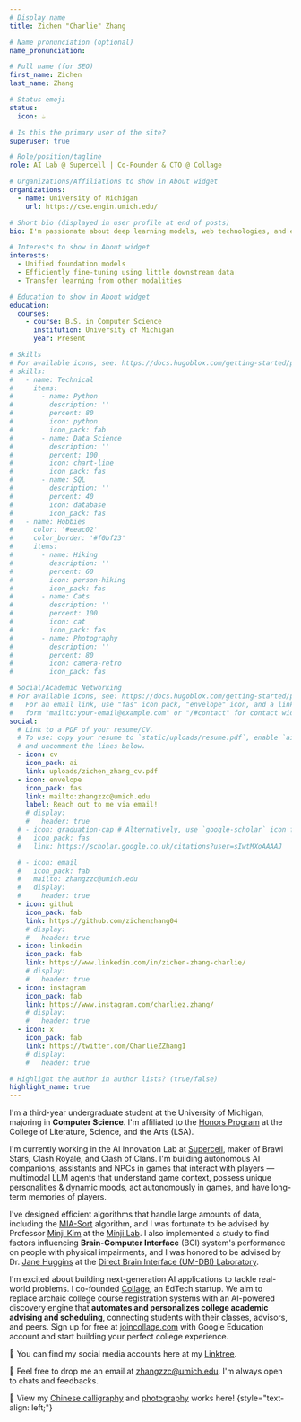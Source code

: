 ```yaml
---
# Display name
title: Zichen "Charlie" Zhang

# Name pronunciation (optional)
name_pronunciation:

# Full name (for SEO)
first_name: Zichen
last_name: Zhang

# Status emoji
status:
  icon: ☕️

# Is this the primary user of the site?
superuser: true

# Role/position/tagline
role: AI Lab @ Supercell | Co-Founder & CTO @ Collage

# Organizations/Affiliations to show in About widget
organizations:
  - name: University of Michigan
    url: https://cse.engin.umich.edu/

# Short bio (displayed in user profile at end of posts)
bio: I'm passionate about deep learning models, web technologies, and entrepreneurship

# Interests to show in About widget
interests:
  - Unified foundation models
  - Efficiently fine-tuning using little downstream data
  - Transfer learning from other modalities

# Education to show in About widget
education:
  courses:
    - course: B.S. in Computer Science
      institution: University of Michigan
      year: Present

# Skills
# For available icons, see: https://docs.hugoblox.com/getting-started/page-builder/#icons
# skills:
#   - name: Technical
#     items:
#       - name: Python
#         description: ''
#         percent: 80
#         icon: python
#         icon_pack: fab
#       - name: Data Science
#         description: ''
#         percent: 100
#         icon: chart-line
#         icon_pack: fas
#       - name: SQL
#         description: ''
#         percent: 40
#         icon: database
#         icon_pack: fas
#   - name: Hobbies
#     color: '#eeac02'
#     color_border: '#f0bf23'
#     items:
#       - name: Hiking
#         description: ''
#         percent: 60
#         icon: person-hiking
#         icon_pack: fas
#       - name: Cats
#         description: ''
#         percent: 100
#         icon: cat
#         icon_pack: fas
#       - name: Photography
#         description: ''
#         percent: 80
#         icon: camera-retro
#         icon_pack: fas

# Social/Academic Networking
# For available icons, see: https://docs.hugoblox.com/getting-started/page-builder/#icons
#   For an email link, use "fas" icon pack, "envelope" icon, and a link in the
#   form "mailto:your-email@example.com" or "/#contact" for contact widget.
social:
  # Link to a PDF of your resume/CV.
  # To use: copy your resume to `static/uploads/resume.pdf`, enable `ai` icons in `params.yaml`,
  # and uncomment the lines below.
  - icon: cv
    icon_pack: ai
    link: uploads/zichen_zhang_cv.pdf
  - icon: envelope
    icon_pack: fas
    link: mailto:zhangzzc@umich.edu
    label: Reach out to me via email!
    # display:
    #   header: true
  # - icon: graduation-cap # Alternatively, use `google-scholar` icon from `ai` icon pack
  #   icon_pack: fas
  #   link: https://scholar.google.co.uk/citations?user=sIwtMXoAAAAJ

  # - icon: email
  #   icon_pack: fab
  #   mailto: zhangzzc@umich.edu
  #   display:
  #     header: true
  - icon: github
    icon_pack: fab
    link: https://github.com/zichenzhang04
    # display:
    #   header: true
  - icon: linkedin
    icon_pack: fab
    link: https://www.linkedin.com/in/zichen-zhang-charlie/
    # display:
    #   header: true
  - icon: instagram
    icon_pack: fab
    link: https://www.instagram.com/charliez.zhang/
    # display:
    #   header: true
  - icon: x
    icon_pack: fab
    link: https://twitter.com/CharlieZZhang1
    # display:
    #   header: true

# Highlight the author in author lists? (true/false)
highlight_name: true
---
```


I'm a third-year undergraduate student at the University of Michigan, majoring in **Computer Science**. I'm affiliated to the [Honors Program](https://lsa.umich.edu/honors) at the College of Literature, Science, and the Arts (LSA).

I'm currently working in the AI Innovation Lab at [Supercell](https://supercell.com/en/), maker of Brawl Stars, Clash Royale, and Clash of Clans. I'm building autonomous AI companions, assistants and NPCs in games that interact with players — multimodal LLM agents that understand game context, possess unique personalities & dynamic moods, act autonomously in games, and have long-term memories of players.

I've designed efficient algorithms that handle large amounts of data, including the [MIA-Sort](https://pypi.org/project/miasort/) algorithm, and I was fortunate to be advised by Professor [Minji Kim](https://www.michiganmedicine.org/profile/10026/minji-kim) at the [Minji Lab](https://www.minjilab.com/). I also implemented a study to find factors influencing **Brain-Computer Interface** (BCI) system's performance on people with physical impairments, and I was honored to be advised by Dr. [Jane Huggins](https://medicine.umich.edu/dept/pmr/jane-huggins-phd) at the [Direct Brain Interface (UM-DBI) Laboratory](https://sites.google.com/umich.edu/umdbi/home).

I'm excited about building next-generation AI applications to tackle real-world problems. I co-founded [Collage](https://www.linkedin.com/company/collageus/), an EdTech startup. We aim to replace archaic college course registration systems with an AI-powered discovery engine that **automates and personalizes college academic advising and scheduling**, connecting students with their classes, advisors, and peers. Sign up for free at [joincollage.com](http://joincollage.com) with Google Education account and start building your perfect college experience.

🔗 You can find my social media accounts here at my [Linktree](https://linktr.ee/zichencharlie).

📢 Feel free to drop me an email at [zhangzzc@umich.edu](mailto:zhangzzc@umich.edu). I'm always open to chats and feedbacks.

🎨 View my [Chinese calligraphy](#gallery) and [photography](#photography) works here!
{style="text-align: left;"}
